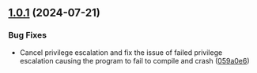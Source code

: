 ## [1.0.1](https://github.com/luolayo/Finalshell_activation/compare/v1.0.0...v1.0.1) (2024-07-21)


### Bug Fixes

* Cancel privilege escalation and fix the issue of failed privilege escalation causing the program to fail to compile and crash ([059a0e6](https://github.com/luolayo/Finalshell_activation/commit/059a0e669127522c3fb956cd736186b512038c65))

